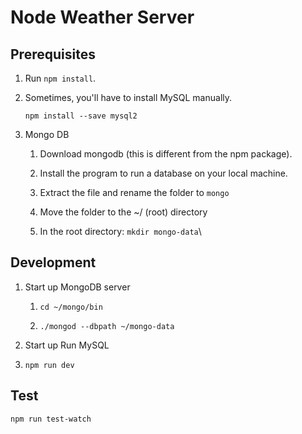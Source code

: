 # Node Weather Server

## Prerequisites

1. Run `npm install`.

2. Sometimes, you'll have to install MySQL manually.

   ```npm install --save mysql2```

3. Mongo DB

   1. Download mongodb (this is different from the npm package).

   2. Install the program to run a database on your local machine.

   3. Extract the file and rename the folder to `mongo`

   4. Move the folder to the ~/ (root) directory

   5. In the root directory: `mkdir mongo-data`\

## Development

1. Start up MongoDB server

   1. `cd ~/mongo/bin`

   2. `./mongod --dbpath ~/mongo-data`

2. Start up Run MySQL

3. `npm run dev`

## Test

`npm run test-watch`